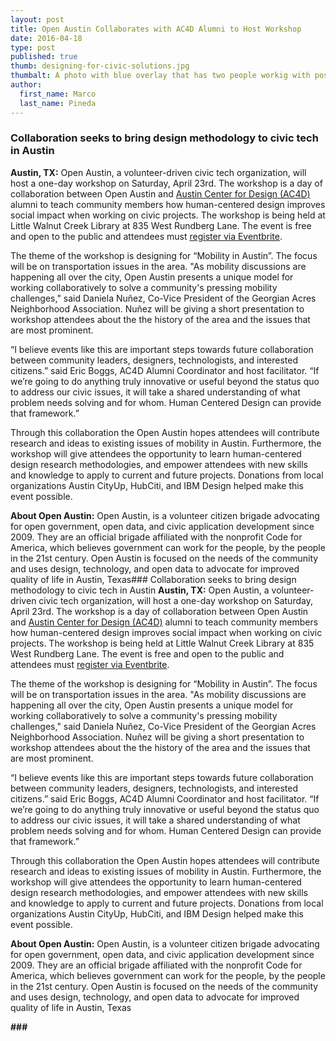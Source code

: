 ```yaml
---
layout: post
title: Open Austin Collaborates with AC4D Alumni to Host Workshop
date: 2016-04-18
type: post
published: true
thumb: designing-for-civic-solutions.jpg
thumbalt: A photo with blue overlay that has two people workig with post it notes
author:
  first_name: Marco
  last_name: Pineda
---
```

###  Collaboration seeks to bring design methodology to civic tech in Austin 
**Austin, TX:** Open Austin, a volunteer-driven civic tech organization, will host a one-day workshop on Saturday, April 23rd. The workshop is a day of collaboration between Open Austin and [Austin Center for Design (AC4D)](ac4d.com) alumni to teach community members how human-centered design improves social impact when working on civic projects. The workshop is being held at Little Walnut Creek Library at 835 West Rundberg Lane. The event is free and open to the public and attendees must [register via Eventbrite](https://www.eventbrite.com/e/designing-for-civic-solutions-workshop-tickets-24534044989).

The theme of the workshop is designing for “Mobility in Austin”. The focus will be on transportation issues in the area. "As mobility discussions are happening all over the city, Open Austin presents a unique model for working collaboratively to solve a community's pressing mobility challenges," said Daniela Nuñez, Co-Vice President of the Georgian Acres Neighborhood Association. Nuñez will be giving a short presentation to workshop attendees about the the history of the area and the issues that are most prominent. 

“I believe events like this are important steps towards future collaboration between community leaders, designers, technologists, and interested citizens.” said Eric Boggs, AC4D Alumni Coordinator and host facilitator. “If we’re going to do anything truly innovative or useful beyond the status quo to address our civic issues, it will take a shared understanding of what problem needs solving and for whom. Human Centered Design can provide that framework.”
 
Through this collaboration the Open Austin hopes attendees will contribute research and ideas to existing issues of mobility in Austin. Furthermore, the workshop will give attendees the opportunity to learn human-centered design research methodologies, and empower attendees with new skills and knowledge to apply to current and future projects. Donations from local organizations Austin CityUp, HubCiti, and IBM Design helped make this event possible.
 
**About Open Austin:** Open Austin, is a volunteer citizen brigade advocating for open government, open data, and civic application development since 2009. They are an official brigade affiliated with the nonprofit Code for America, which believes government can work for the people, by the people in the 21st century. Open Austin is focused on the needs of the community and uses design, technology, and open data to advocate for improved quality of life in Austin, Texas###  Collaboration seeks to bring design methodology to civic tech in Austin 
**Austin, TX:** Open Austin, a volunteer-driven civic tech organization, will host a one-day workshop on Saturday, April 23rd. The workshop is a day of collaboration between Open Austin and [Austin Center for Design (AC4D)](ac4d.com) alumni to teach community members how human-centered design improves social impact when working on civic projects. The workshop is being held at Little Walnut Creek Library at 835 West Rundberg Lane. The event is free and open to the public and attendees must [register via Eventbrite](https://www.eventbrite.com/e/designing-for-civic-solutions-workshop-tickets-24534044989).

The theme of the workshop is designing for “Mobility in Austin”. The focus will be on transportation issues in the area. "As mobility discussions are happening all over the city, Open Austin presents a unique model for working collaboratively to solve a community's pressing mobility challenges," said Daniela Nuñez, Co-Vice President of the Georgian Acres Neighborhood Association. Nuñez will be giving a short presentation to workshop attendees about the the history of the area and the issues that are most prominent. 

“I believe events like this are important steps towards future collaboration between community leaders, designers, technologists, and interested citizens.” said Eric Boggs, AC4D Alumni Coordinator and host facilitator. “If we’re going to do anything truly innovative or useful beyond the status quo to address our civic issues, it will take a shared understanding of what problem needs solving and for whom. Human Centered Design can provide that framework.”
 
Through this collaboration the Open Austin hopes attendees will contribute research and ideas to existing issues of mobility in Austin. Furthermore, the workshop will give attendees the opportunity to learn human-centered design research methodologies, and empower attendees with new skills and knowledge to apply to current and future projects. Donations from local organizations Austin CityUp, HubCiti, and IBM Design helped make this event possible.
 
**About Open Austin:** Open Austin, is a volunteer citizen brigade advocating for open government, open data, and civic application development since 2009. They are an official brigade affiliated with the nonprofit Code for America, which believes government can work for the people, by the people in the 21st century. Open Austin is focused on the needs of the community and uses design, technology, and open data to advocate for improved quality of life in Austin, Texas

**###**

